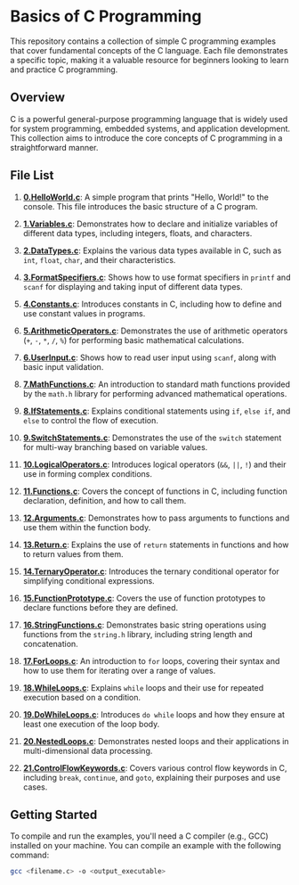 # Basics of C Programming

This repository contains a collection of simple C programming examples that cover fundamental concepts of the C language. Each file demonstrates a specific topic, making it a valuable resource for beginners looking to learn and practice C programming.

## Overview

C is a powerful general-purpose programming language that is widely used for system programming, embedded systems, and application development. This collection aims to introduce the core concepts of C programming in a straightforward manner.

## File List

1. **[0.HelloWorld.c](https://github.com/vixhnuchandran/c/blob/main/0.HelloWorld.c)**: A simple program that prints "Hello, World!" to the console. This file introduces the basic structure of a C program.

2. **[1.Variables.c](https://github.com/vixhnuchandran/c/blob/main/1.Variables.c)**: Demonstrates how to declare and initialize variables of different data types, including integers, floats, and characters.

3. **[2.DataTypes.c](https://github.com/vixhnuchandran/c/blob/main/2.DataTypes.c)**: Explains the various data types available in C, such as `int`, `float`, `char`, and their characteristics.

4. **[3.FormatSpecifiers.c](https://github.com/vixhnuchandran/c/blob/main/3.FormatSpecifiers.c)**: Shows how to use format specifiers in `printf` and `scanf` for displaying and taking input of different data types.

5. **[4.Constants.c](https://github.com/vixhnuchandran/c/blob/main/4.Constants.c)**: Introduces constants in C, including how to define and use constant values in programs.

6. **[5.ArithmeticOperators.c](https://github.com/vixhnuchandran/c/blob/main/5.ArithmeticOperators.c)**: Demonstrates the use of arithmetic operators (`+`, `-`, `*`, `/`, `%`) for performing basic mathematical calculations.

7. **[6.UserInput.c](https://github.com/vixhnuchandran/c/blob/main/6.UserInput.c)**: Shows how to read user input using `scanf`, along with basic input validation.

8. **[7.MathFunctions.c](https://github.com/vixhnuchandran/c/blob/main/7.MathFunctions.c)**: An introduction to standard math functions provided by the `math.h` library for performing advanced mathematical operations.

9. **[8.IfStatements.c](https://github.com/vixhnuchandran/c/blob/main/8.IfStatements.c)**: Explains conditional statements using `if`, `else if`, and `else` to control the flow of execution.

10. **[9.SwitchStatements.c](https://github.com/vixhnuchandran/c/blob/main/9.SwitchStatements.c)**: Demonstrates the use of the `switch` statement for multi-way branching based on variable values.

11. **[10.LogicalOperators.c](https://github.com/vixhnuchandran/c/blob/main/10.LogicalOperators.c)**: Introduces logical operators (`&&`, `||`, `!`) and their use in forming complex conditions.

12. **[11.Functions.c](https://github.com/vixhnuchandran/c/blob/main/11.Functions.c)**: Covers the concept of functions in C, including function declaration, definition, and how to call them.

13. **[12.Arguments.c](https://github.com/vixhnuchandran/c/blob/main/12.Arguments.c)**: Demonstrates how to pass arguments to functions and use them within the function body.

14. **[13.Return.c](https://github.com/vixhnuchandran/c/blob/main/13.Return.c)**: Explains the use of `return` statements in functions and how to return values from them.

15. **[14.TernaryOperator.c](https://github.com/vixhnuchandran/c/blob/main/14.TernaryOperator.c)**: Introduces the ternary conditional operator for simplifying conditional expressions.

16. **[15.FunctionPrototype.c](https://github.com/vixhnuchandran/c/blob/main/15.FunctionPrototype.c)**: Covers the use of function prototypes to declare functions before they are defined.

17. **[16.StringFunctions.c](https://github.com/vixhnuchandran/c/blob/main/16.StringFunctions.c)**: Demonstrates basic string operations using functions from the `string.h` library, including string length and concatenation.

18. **[17.ForLoops.c](https://github.com/vixhnuchandran/c/blob/main/17.ForLoops.c)**: An introduction to `for` loops, covering their syntax and how to use them for iterating over a range of values.

19. **[18.WhileLoops.c](https://github.com/vixhnuchandran/c/blob/main/18.WhileLoops.c)**: Explains `while` loops and their use for repeated execution based on a condition.

20. **[19.DoWhileLoops.c](https://github.com/vixhnuchandran/c/blob/main/19.DoWhileLoops.c)**: Introduces `do while` loops and how they ensure at least one execution of the loop body.

21. **[20.NestedLoops.c](https://github.com/vixhnuchandran/c/blob/main/20.NestedLoops.c)**: Demonstrates nested loops and their applications in multi-dimensional data processing.

22. **[21.ControlFlowKeywords.c](https://github.com/vixhnuchandran/c/blob/main/21.ControlFlowKeywords.c)**: Covers various control flow keywords in C, including `break`, `continue`, and `goto`, explaining their purposes and use cases.

## Getting Started

To compile and run the examples, you'll need a C compiler (e.g., GCC) installed on your machine. You can compile an example with the following command:

```bash
gcc <filename.c> -o <output_executable>
```
